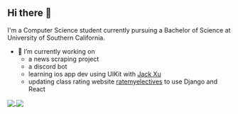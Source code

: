 ## Hi there 👋

I'm a Computer Science student currently pursuing a Bachelor of Science at University of Southern California.

- 🔭 I’m currently working on 
  - a news scraping project
  - a discord bot
  - learning ios app dev using UIKit with [Jack Xu](https://github.com/boyuanx)
  - updating class rating website [ratemyelectives](https://ratemyelectives.com/) to use Django and React
<!--
**markkyaw/markkyaw** is a ✨ _special_ ✨ repository because its `README.md` (this file) appears on your GitHub profile.

Here are some ideas to get you started:

- 🔭 I’m currently working on ...
- 🌱 I’m currently learning ...
- 👯 I’m looking to collaborate on ...
- 🤔 I’m looking for help with ...
- 💬 Ask me about ...
- 📫 How to reach me: ...
- 😄 Pronouns: ...
- ⚡ Fun fact: ...
-->

<a href="https://github.com/anuraghazra/github-readme-stats">
  <img align="center" src="https://github-readme-stats.vercel.app/api?username=markkyaw&theme=dark&show_icons=true&count_private=true" />
</a>
<a href="https://github.com/anuraghazra/github-readme-stats">
  <img align="center" src="https://github-readme-stats.vercel.app/api/top-langs/?username=markkyaw&theme=dark&hide=html,javascript&langs_count=10&layout=compact" />
</a>
